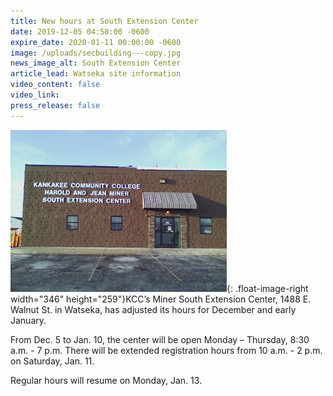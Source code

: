 ```yaml
---
title: New hours at South Extension Center
date: 2019-12-05 04:58:00 -0600
expire_date: 2020-01-11 00:00:00 -0600
image: /uploads/secbuilding---copy.jpg
news_image_alt: South Extension Center
article_lead: Watseka site information
video_content: false
video_link:
press_release: false
---
```


![](/uploads/secbuilding---copy.jpg){: .float-image-right width="346" height="259"}KCC’s Miner South Extension Center, 1488 E. Walnut St. in Watseka, has adjusted its hours for December and early January.

From Dec. 5 to Jan. 10, the center will be open Monday – Thursday, 8:30 a.m. - 7 p.m. There will be extended registration hours from 10 a.m. - 2 p.m. on Saturday, Jan. 11.&nbsp;

Regular hours will resume on Monday, Jan. 13.